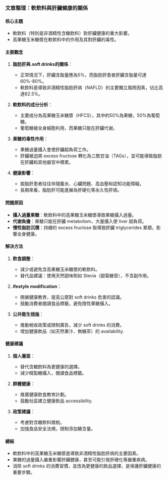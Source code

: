 ### 文章整理：軟飲料與肝臟健康的關係

#### 核心主題
- 軟飲料（特別是非酒精性含糖飲料）對肝臟健康的重大影響。
- 高果糖玉米糖漿在軟飲料中的作用及其對肝臟的毒性。

#### 主要觀念
1. **脂肪肝與.soft drinks的關係**：
   - 正常情況下，肝臟含脂量應為5%，而脂肪肝患者肝臟含脂量可達60%-80%。
   - 軟飲料是導致非酒精性脂肪肝病（NAFLD）的主要獨立風險因素，佔比高達82.5%。

2. **軟飲料的成分分析**：
   - 主要成分為高果糖玉米糖漿（HFCS），其中約50%為果糖，50%為葡萄糖。
   - 葡萄糖被全身細胞利用，而果糖只能在肝臟代谢。

3. **果糖的毒性作用**：
   - 果糖過量攝入會使肝臟超負荷工作。
   - 肝臟被迫將 excess fructose 轉化為三酰甘油（TAGs），並可能導致脂肪在肝臟和其他器官中積累。

4. **健康影響**：
   - 脫脂肝患者往往伴隨腹水、心臟問題、高血壓和認知功能障礙。
   - 長期來看，脂肪肝可能進展為肝硬化等永久性肝病。

#### 問題原因
- **攝入過量果糖**：軟飲料中的高果糖玉米糖漿導致果糖攝入過量。
- **代谢負擔**：果糖只能在肝臟 metabolism，大量攝入使 liver 超負荷。
- **慢性脂肪沉積**：持續的 excess fructose 取導致肝臟 triglycerides 累積，影響全身健康。

#### 解決方法
1. **飲食調整**：
   - 減少或避免含高果糖玉米糖漿的軟飲料。
   - 替代品建議：使用天然甜味劑如 Stevia（甜菊糖苷），不含副作用。

2. **ifestyle modification**：
   - 開展健康教育，提高公眾對 soft drinks 危害的認識。
   - 鼓勵消費者閱讀食品標籤，避免隱性果糖攝入。

3. **公共衛生措施**：
   - 推動稅收政策或限制廣告，減少 soft drinks 的消費。
   - 增加健康飲品（如天然果汁、無糖茶）的 availability.

#### 健康建議
1. **個人層面**：
   - 替代含糖飲料為更健康的選擇。
   - 減少精製糖攝入，閱讀食品標籤。

2. **群體健康**：
   - 推廣健康飲食教育計劃。
   - 鼓勵社區建立健康飲品 accessibility.

3. **政策建議**：
   - 考慮對含糖飲料徵稅。
   - 加強食品安全法規，限制添加糖含量。

#### 總結
- 軟飲料中的高果糖玉米糖漿是導致非酒精性脂肪肝病的主要因素。
- 果糖的過量攝入嚴重影響肝臟健康，甚至可能引發肝硬化等嚴重疾病。
- 消除 soft drinks 的消費習慣，並改為更健康的飲品選擇，是保護肝臟健康的重要步驟。